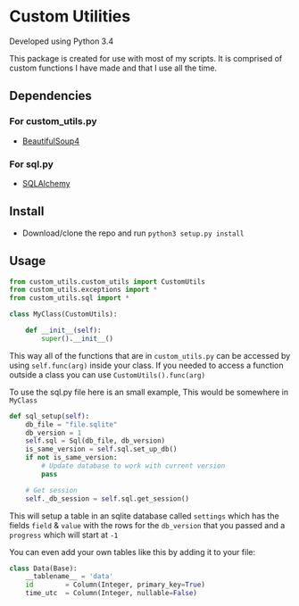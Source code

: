 # Custom Utilities

Developed using Python 3.4  

This package is created for use with most of my scripts. It is comprised of custom functions I have made and that I use all the time.

## Dependencies
### For custom_utils.py
- [BeautifulSoup4](https://pypi.python.org/pypi/beautifulsoup4)

### For sql.py
- [SQLAlchemy](https://pypi.python.org/pypi/SQLAlchemy)

## Install
- Download/clone the repo and run `python3 setup.py install`

## Usage
```python
from custom_utils.custom_utils import CustomUtils
from custom_utils.exceptions import *
from custom_utils.sql import *

class MyClass(CustomUtils):

    def __init__(self):
        super().__init__()
```
This way all of the functions that are in `custom_utils.py` can be accessed by using `self.func(arg)` inside your class. If you needed to access a function outside a class you can use `CustomUtils().func(arg)`

To use the sql.py file here is an small example, This would be somewhere in `MyClass`
```python
def sql_setup(self):
    db_file = "file.sqlite"
    db_version = 1
    self.sql = Sql(db_file, db_version)
    is_same_version = self.sql.set_up_db()
    if not is_same_version:
        # Update database to work with current version
        pass

    # Get session
    self._db_session = self.sql.get_session()
```
This will setup a table in an sqlite database called `settings` which has the fields `field` & `value` with the rows for the `db_version` that you passed and a `progress` which will start at `-1`

You can even add your own tables like this by adding it to your file:
```python
class Data(Base):
    __tablename__ = 'data'
    id        = Column(Integer, primary_key=True)
    time_utc  = Column(Integer, nullable=False)
```